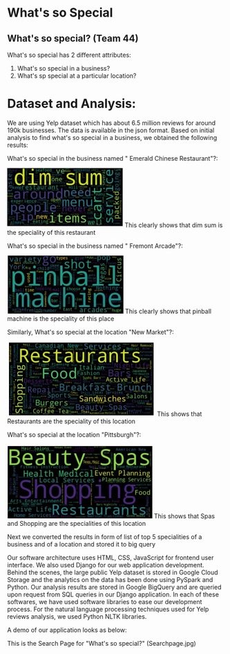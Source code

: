 # What's so Special

## What's so special? (Team 44)

What's so special has 2 different attributes:
  1. What's so special in a business?
  2. What's sp special at a particular location?
  
# Dataset and Analysis:
We are using Yelp dataset which has about 6.5 million reviews for around 190k businesses. The data is available in the json format.
Based on initial analysis to find what's so special in a business, we obtained the following results:

What's so special in the business named " Emerald Chinese Restaurant"?:

![Emerald Chinese](dimsum.jpg)
This clearly shows that dim sum is the speciality of this restaurant

What's so special in the business named " Fremont Arcade"?:

![Fremont arcade](pinball.jpg)
This clearly shows that pinball machine is the speciality of this place

Similarly, What's so special at the location "New Market"?:

![NewMarket](newmarket.jpg)
This shows that Restaurants are the speciality of this location

What's so special at the location "Pittsburgh"?:

![Pittsburgh](pittsburgh.jpg)
This shows that Spas and Shopping are the specialities of this location

Next we converted the results in form of list of top 5 specialities of a business and of a location and stored it to big query

Our software architecture uses HTML, CSS, JavaScript for frontend user interface. We also used Django for our web application development. Behind the scenes, the large public Yelp dataset is stored in Google Cloud Storage and the analytics on the data has been done using PySpark and Python. Our analysis results are stored in Google BigQuery and are queried upon request from SQL queries in our Django application. In each of these softwares, we have used software libraries to ease our development process. For the natural language processing techniques used for Yelp reviews analysis, we used Python NLTK libraries.


A demo of our application looks as below:

This is the Search Page for "What's so special?"
(Searchpage.jpg)
